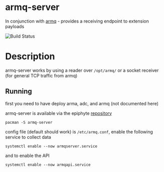 armq-server
===

In conjunction with [armq](https://voidedtech.network/cgit/cgit.cgi/armq/about/) - provides a receiving endpoint to extension payloads

![Build Status](https://git.epiphyte.network/cgit/armq-server.png)

# Description

armq-server works by using a reader over `/opt/armq/` or a socket receiver (for general TCP traffic from armq)

## Running

first you need to have deploy arma, adc, and armq (not documented here)

armq-server is available via the epiphyte [repository](https://mirror.epiphyte.network/repos/)
```
pacman -S armq-server
```

config file (default should work) is `/etc/armq.conf`, enable the following service to collect data
```
systemctl enable --now armqserver.service
```

and to enable the API
```
systemctl enable --now armqapi.service
```
